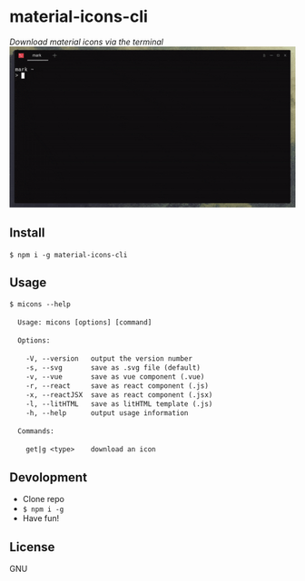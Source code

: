 # material-icons-cli  
*Download material icons via the terminal*  
![Preview Image](preview/preview.gif?raw=true "Preview Image")  

## Install

```
$ npm i -g material-icons-cli
```

## Usage
```
$ micons --help
  
  Usage: micons [options] [command]

  Options:

    -V, --version   output the version number
    -s, --svg       save as .svg file (default)
    -v, --vue       save as vue component (.vue)
    -r, --react     save as react component (.js)
    -x, --reactJSX  save as react component (.jsx)
    -l, --litHTML   save as litHTML template (.js)
    -h, --help      output usage information

  Commands:

    get|g <type>    download an icon
```


## Devolopment
- Clone repo
- `$ npm i -g`
- Have fun!

## License

GNU